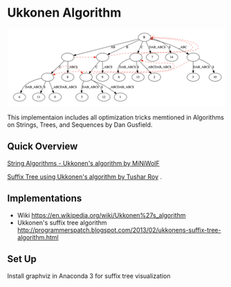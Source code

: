 # Ukkonen Algorithm

![image-20210828005352148](image-20210828005348029.png)

This implementaion includes all optimization tricks memtioned in Algorithms on Strings, Trees, and Sequences by Dan Gusfield. 

## Quick Overview

[String Algorithms - Ukkonen's algorithm by MiNiWolF](https://www.youtube.com/watch?v=WbLKFzqvacg)

[Suffix Tree using Ukkonen's algorithm by Tushar Roy](https://www.youtube.com/watch?v=aPRqocoBsFQ) . 

## Implementations

- Wiki https://en.wikipedia.org/wiki/Ukkonen%27s_algorithm
- Ukkonen's suffix tree algorithm http://programmerspatch.blogspot.com/2013/02/ukkonens-suffix-tree-algorithm.html

## Set Up

Install graphviz in Anaconda 3 for suffix tree visualization

